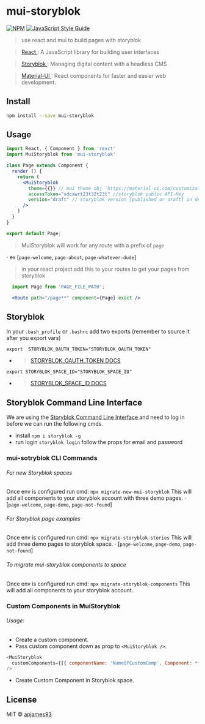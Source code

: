 # mui-storyblok

[![NPM](https://img.shields.io/npm/v/mui-storyblok.svg)](https://www.npmjs.com/package/mui-storyblok) [![JavaScript Style Guide](https://img.shields.io/badge/code_style-standard-brightgreen.svg)](https://standardjs.com)


> use react and mui to build pages with storyblok

> [React ](https://reactjs.org/): A JavaScript library for building user interfaces

> [Storyblok ](https://www.storyblok.com/): Managing digital content with a headless CMS

> [Material-UI ](https://material-ui.com/): React components for faster and easier web development.

## Install

```bash
npm install --save mui-storyblok
```

## Usage

```jsx
import React, { Component } from 'react'
import MuiStoryblok from 'mui-storyblok'

class Page extends Component {
  render () {
    return (
      <MuiStoryblok
        theme={{}} // mui theme obj `https://material-ui.com/customization/theming/`
        accessToken="sdcawrt23t32t23t" //storyblok public API-Key
        version="draft" // storyblok version [published or draft] in development use draft and published in production
      />
    )
  }
}

export default Page;
```

> MuiStoryblok will work for any route with a prefix of `page`

  ⋅ ex [`page-welcome`, `page-about`, `page-whatever-dude`]

> in your react project add this to your routes to get your pages from storyblok
```jsx
  import Page from 'PAGE_FILE_PATH';

  <Route path="/page**" component={Page} exact />
```

## Storyblok

In your `.bash_profile` or `.bashrc` add two exports (remember to source it after you export vars)

`export  STORYBLOK_OAUTH_TOKEN="STORYBLOK_OAUTH_TOKEN"`
 - > [STORYBLOK_OAUTH_TOKEN DOCS ](https://www.storyblok.com/docs/api/management#topics/authentication)

`export STORYBLOK_SPACE_ID="STORYBLOK_SPACE_ID"`
  - > [STORYBLOK_SPACE_ID DOCS ](https://www.storyblok.com/docs/api/management#core-resources/spaces/spaces)


## Storyblok Command Line Interface 

We are using the [Storyblok Command Line Interface  ](https://www.storyblok.com/docs/Guides/command-line-interface) and 
need to log in before we can run the following cmds.
 - install `npm i storyblok -g`
 - run login `storyblok login` follow the props for email and password 

### mui-sotryblok CLI Commands
###### For new Storyblok spaces
Once env is configured run cmd:
`npx migrate-new-mui-storyblok`
This will add all components to your storyblok account with three demo pages.
⋅ [`page-welcome`, `page-demo`, `page-not-found`]

###### For Storyblok page examples
Once env is configured run cmd:
`npx migrate-storyblok-stories`
This will add three demo pages to storyblok space.
⋅ [`page-welcome`, `page-demo`, `page-not-found`]

###### To migrate mui-storyblok components to space
Once env is configured run cmd:
`npx migrate-storyblok-components`
This will add all components to your storyblok account.

### Custom Components in MuiStoryblok
###### Usage:
* Create a custom component.
* Pass custom component down as prop to `<MuiStoryblok />`.
```js
<MuiStoryblok
  customComponents={[{ componentName: 'NameOfCustomComp', Component: **CompName**, props: {} }]}
/>
```
* Create Custom Component in Storyblok space.

## License

MIT © [apjames93](https://github.com/apjames93)



